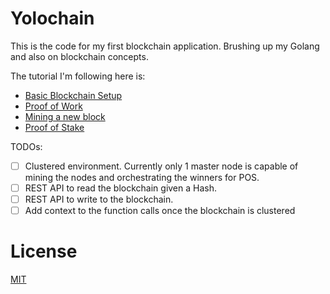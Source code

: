 # Yolochain

This is the code for my first blockchain application. Brushing up my Golang and also on blockchain concepts.

The tutorial I'm following here is:

* [Basic Blockchain Setup](https://medium.com/@mycoralhealth/code-your-own-blockchain-in-less-than-200-lines-of-go-e296282bcffc)
* [Proof of Work](https://medium.com/@mycoralhealth/part-2-networking-code-your-own-blockchain-in-less-than-200-lines-of-go-17fe1dad46e1)
* [Mining a new block](https://medium.com/@mycoralhealth/code-your-own-blockchain-mining-algorithm-in-go-82c6a71aba1f)
* [Proof of Stake](https://medium.com/@mycoralhealth/code-your-own-proof-of-stake-blockchain-in-go-610cd99aa658)

TODOs:
- [ ] Clustered environment. Currently only 1 master node is capable of mining the nodes and orchestrating the winners for POS.
- [ ] REST API to read the blockchain given a Hash.
- [ ] REST API to write to the blockchain.
- [ ] Add context to the function calls once the blockchain is clustered

# License

[MIT](License)